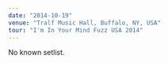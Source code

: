 ```yaml
---
date: "2014-10-19"
venue: "Tralf Music Hall, Buffalo, NY, USA"
tour: "I'm In Your Mind Fuzz USA 2014"
---
```


No known setlist.
